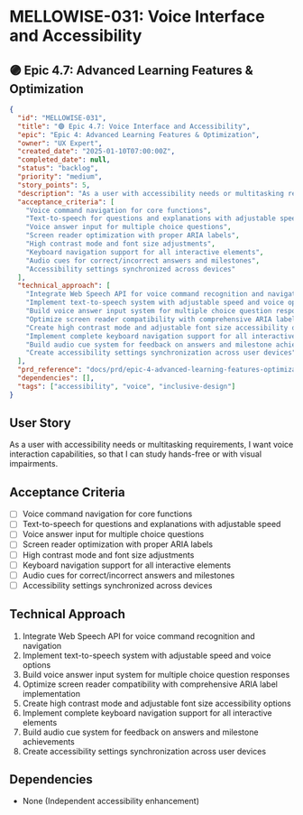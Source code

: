 # MELLOWISE-031: Voice Interface and Accessibility

## 🟣 Epic 4.7: Advanced Learning Features & Optimization

```json
{
  "id": "MELLOWISE-031",
  "title": "🟣 Epic 4.7: Voice Interface and Accessibility",
  "epic": "Epic 4: Advanced Learning Features & Optimization",
  "owner": "UX Expert",
  "created_date": "2025-01-10T07:00:00Z",
  "completed_date": null,
  "status": "backlog",
  "priority": "medium",
  "story_points": 5,
  "description": "As a user with accessibility needs or multitasking requirements, I want voice interaction capabilities, so that I can study hands-free or with visual impairments.",
  "acceptance_criteria": [
    "Voice command navigation for core functions",
    "Text-to-speech for questions and explanations with adjustable speed",
    "Voice answer input for multiple choice questions",
    "Screen reader optimization with proper ARIA labels",
    "High contrast mode and font size adjustments",
    "Keyboard navigation support for all interactive elements",
    "Audio cues for correct/incorrect answers and milestones",
    "Accessibility settings synchronized across devices"
  ],
  "technical_approach": [
    "Integrate Web Speech API for voice command recognition and navigation",
    "Implement text-to-speech system with adjustable speed and voice options",
    "Build voice answer input system for multiple choice question responses",
    "Optimize screen reader compatibility with comprehensive ARIA label implementation",
    "Create high contrast mode and adjustable font size accessibility options",
    "Implement complete keyboard navigation support for all interactive elements",
    "Build audio cue system for feedback on answers and milestone achievements",
    "Create accessibility settings synchronization across user devices"
  ],
  "prd_reference": "docs/prd/epic-4-advanced-learning-features-optimization.md",
  "dependencies": [],
  "tags": ["accessibility", "voice", "inclusive-design"]
}
```

## User Story
As a user with accessibility needs or multitasking requirements, I want voice interaction capabilities, so that I can study hands-free or with visual impairments.

## Acceptance Criteria
- [ ] Voice command navigation for core functions
- [ ] Text-to-speech for questions and explanations with adjustable speed
- [ ] Voice answer input for multiple choice questions
- [ ] Screen reader optimization with proper ARIA labels
- [ ] High contrast mode and font size adjustments
- [ ] Keyboard navigation support for all interactive elements
- [ ] Audio cues for correct/incorrect answers and milestones
- [ ] Accessibility settings synchronized across devices

## Technical Approach
1. Integrate Web Speech API for voice command recognition and navigation
2. Implement text-to-speech system with adjustable speed and voice options
3. Build voice answer input system for multiple choice question responses
4. Optimize screen reader compatibility with comprehensive ARIA label implementation
5. Create high contrast mode and adjustable font size accessibility options
6. Implement complete keyboard navigation support for all interactive elements
7. Build audio cue system for feedback on answers and milestone achievements
8. Create accessibility settings synchronization across user devices

## Dependencies
- None (Independent accessibility enhancement)